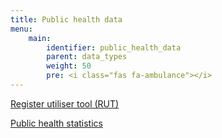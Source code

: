 ```yaml
---
title: Public health data
menu:
    main:
        identifier: public_health_data
        parent: data_types
        weight: 50
        pre: <i class="fas fa-ambulance"></i>
---
```


[Register utiliser tool (RUT)](rut)

[Public health statistics](public_health_statistics)

